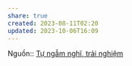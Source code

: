 ```yaml
---
share: true
created: 2023-08-11T02:20
updated: 2023-10-06T16:09
---
```

Nguồn:: [Tự ngẫm nghĩ, trải nghiệm](../T%E1%BB%B1%20ng%E1%BA%ABm%20ngh%C4%A9,%20tr%E1%BA%A3i%20nghi%E1%BB%87m.md)
